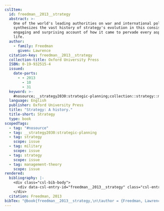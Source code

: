 ```yaml
---
cslItem:
  id: freedman__2013__strategy
  abstract: >-
    One of the world's leading authorities on war and international politics
    synthesizes the vast history of strategy's evolution in this consistently
    engaging and surprising account of how it came to pervade every aspect of
    life.
  author:
    - family: Freedman
      given: Lawrence
  citation-key: freedman__2013__strategy
  collection-title: Oxford University Press
  ISBN: 0-19-932515-4
  issued:
    date-parts:
      - - 2013
        - 10
        - 31
  keyword: >-
    #nosource;__strategy2030:strategic-planning;collection::strategy::military;collection::strategy::management-theory
  language: English
  publisher: Oxford University Press
  title: "Strategy: A history."
  title-short: Strategy
  type: book
scopedTags:
  - tag: "#nosource"
  - tag: __strategy2030:strategic-planning
  - tag: strategy
    scope: issue
  - tag: military
    scope: issue
  - tag: strategy
    scope: issue
  - tag: management-theory
    scope: issue
rendered:
  bibliography: |-
    <div class="csl-bib-body">
      <div data-csl-entry-id="freedman__2013__strategy" class="csl-entry">Freedman, L. 2013 <i>Strategy: A history.</i> Oxford University Press (Oxford University Press).</div>
    </div>
  citation: Freedman, 2013
bibTex: "@book{freedman__2013__strategy,\n\tauthor = {Freedman, Lawrence},\n\tseries = {Oxford {University} {Press}},\n\tyear = {2013},\n\tmonth = {oct 31},\n\tpublisher = {Oxford University Press},\n\ttitle = {Strategy: A history.},\n}\n\n"
---
```

